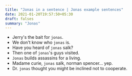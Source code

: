 ```yaml
---
title: "Jonas in a sentence | Jonas example sentences"
date: 2021-01-20T19:57:50+05:30
draft: falses
summary: "Jonas"
---
```

- Jerry's the bait for `jonas`.
- We don't know who `jonas` is.
- Have you heard of `jonas` salk?
- Then one of `jonas`'s guys visited.
- `Jonas` builds assassins for a living.
- Madame curie, `jonas` salk, norman spencer... yep.
- Dr. `jonas` thought you might be inclined not to cooperate.
                 
